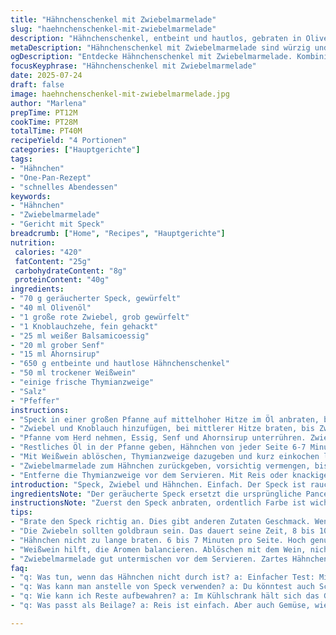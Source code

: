 ```yaml
---
title: "Hähnchenschenkel mit Zwiebelmarmelade"
slug: "haehnchenschenkel-mit-zwiebelmarmelade"
description: "Hähnchenschenkel, entbeint und hautlos, gebraten in Olivenöl mit würzig gebratenem Speck und Zwiebelmarmelade. Weißwein zum Ablöschen. Die Zwiebelmarmelade enthält Balsamicoessig, Senf und Ahornsirup. Statt Pancetta geräucherter Speck. Knoblauch ersetzt teilweise Zwiebel. Etwas frischer Thymian zum Schluss. Zubereitungszeit variiert zwischen 10 und 30 Minuten, Kochzeit rund 30 Minuten. Serviervorschlag: Reis und gedünstetes Gemüse oder Salat. Ohne Gluten, Milchprodukte, Nüsse und Eier. Für 4 Personen. Einfach, relativ schnell."
metaDescription: "Hähnchenschenkel mit Zwiebelmarmelade sind würzig und aromatisch. Einfaches Rezept, ideal für ein schnelles Abendessen."
ogDescription: "Entdecke Hähnchenschenkel mit Zwiebelmarmelade. Kombiniere rauchigen Speck und süße Zwiebeln in einer einfachen One-Pan-Zubereitung."
focusKeyphrase: "Hähnchenschenkel mit Zwiebelmarmelade"
date: 2025-07-24
draft: false
image: haehnchenschenkel-mit-zwiebelmarmelade.jpg
author: "Marlena"
prepTime: PT12M
cookTime: PT28M
totalTime: PT40M
recipeYield: "4 Portionen"
categories: ["Hauptgerichte"]
tags:
- "Hähnchen"
- "One-Pan-Rezept"
- "schnelles Abendessen"
keywords:
- "Hähnchen"
- "Zwiebelmarmelade"
- "Gericht mit Speck"
breadcrumb: ["Home", "Recipes", "Hauptgerichte"]
nutrition: 
 calories: "420"
 fatContent: "25g"
 carbohydrateContent: "8g"
 proteinContent: "40g"
ingredients:
- "70 g geräucherter Speck, gewürfelt"
- "40 ml Olivenöl"
- "1 große rote Zwiebel, grob gewürfelt"
- "1 Knoblauchzehe, fein gehackt"
- "25 ml weißer Balsamicoessig"
- "20 ml grober Senf"
- "15 ml Ahornsirup"
- "650 g entbeinte und hautlose Hähnchenschenkel"
- "50 ml trockener Weißwein"
- "einige frische Thymianzweige"
- "Salz"
- "Pfeffer"
instructions:
- "Speck in einer großen Pfanne auf mittelhoher Hitze im Öl anbraten, bis Fett ausgelassen und gebräunt ist, etwa 5-7 Minuten."
- "Zwiebel und Knoblauch hinzufügen, bei mittlerer Hitze braten, bis Zwiebeln weich und goldbraun sind, etwa 8-10 Minuten. Mit Salz und Pfeffer würzen."
- "Pfanne vom Herd nehmen, Essig, Senf und Ahornsirup unterrühren. Zwiebelmarmelade in eine Schüssel geben und beiseitestellen."
- "Restliches Öl in der Pfanne geben, Hähnchen von jeder Seite 6-7 Minuten anbraten, bis es durch ist und eine goldene Kruste hat. Salzen und pfeffern."
- "Mit Weißwein ablöschen, Thymianzweige dazugeben und kurz einkochen lassen."
- "Zwiebelmarmelade zum Hähnchen zurückgeben, vorsichtig vermengen, bis alles gut bedeckt ist. Noch 2-3 Minuten köcheln lassen, damit die Aromen sich verbinden."
- "Entferne die Thymianzweige vor dem Servieren. Mit Reis oder knackigem grünem Gemüse kombinieren."
introduction: "Speck, Zwiebel und Hähnchen. Einfach. Der Speck ist rauchig, die Zwiebel süß, karamellartig wegen Balsamico und Ahornsirup. Ein bisschen Senf kickt rein. Keine Haut am Hähnchen, nur zartes, entbeintes Fleisch. Weißwein bringe Frische. Kein Schnickschnack. Alles in einer Pfanne. Braten, karamellisieren, mischen. Passt gut zu Reis. Oder ein grün, was knackt. Ohne Gluten, Milch, Eier. Hausgemacht, schlicht. Würzig, süß, rauchig. Nichts Überflüssiges. Zwiebeln brauchen Zehn Minuten, langsam weich werden, Farbe nehmen. Hähnchen dann scharf anbraten, Farbe kriegen. Ablöschen mit Wein, kochen. Dann Zwiebelmarmelade oben drauf. Alles zusammen legieren. Aromatisch. Schlicht. Ergebnis: Faszinierend. Klar im Geschmack. Kein Brimborium."
ingredientsNote: "Der geräucherte Speck ersetzt die ursprüngliche Pancetta. Er gibt tiefe Rauchnoten, vermeidet aber die italienische Frische der Pancetta. Für die Zwiebelmarmelade ist rote Zwiebel traditionell, aber Knoblauch ergänzt die Aromen mit etwas Schärfe. Ahornsirup im Original bleibt, weil er eine milde Süße liefert und das Gericht abrundet. Weißer Balsamico ist milder als dunkler; sorgt für Säure, aber nicht zu dominant. Grober Senf bringt Textur und ein rustikales, pikantes Element. Frischer Thymian ist neu, gibt Kräutrigkeit und passt zum Huhn. Das Olivenöl wird je zur Hälfte für Speck und Hähnchen verwendet. Hähnchen hautlos, entbeint, damit es schneller gart und saftig bleibt. Vitamine streng halten. Glutenfrei, kein Milchprodukt, kein Ei. Für Vegetarier nicht geeignet."
instructionsNote: "Zuerst den Speck anbraten, ordentlich Farbe ist wichtig, das gibt Geschmack. Dann Zwiebeln und Knoblauch dazu — nicht zu heiß, sonst verbrennen. Geduld beim Braten zahlt sich aus, Zwiebeln sollen weich und goldig sein. Gewürzt mit Salz und Pfeffer, vorher nicht zu viel Salz, Speck ist schon salzig. Hitze runter, schnell Essig, Senf und Ahornsirup in die Pfanne rühren, sofort von der Flamme, sonst verbrennt es. Zwiebelmarmelade in Schüssel geben. Restliches Öl für Huhn, scharf anbraten, jede Seite 6 bis 7 Minuten reicht. Durchgegart muss es sein, nicht rosa innen. Nach dem Braten mit Wein ablösen, einkochen bis fast trocken. Dann Zwiebelmarmelade einrühren, kurz zusammen ziehen lassen. Thymian mit aus der Pfanne herausnehmen vor dem Servieren, sonst zu stark. Servieren sofort, Hähnchen bleibt zart. Beste Beilage Reis oder Gemüse, wie Brokkoli oder grüne Bohnen. Simpel und effizient."
tips:
- "Brate den Speck richtig an. Dies gibt anderen Zutaten Geschmack. Wenn Fett ausgelassen wird, ist die Farbe wichtig. 5 bis 7 Minuten. Hohe Hitze nötig. Darauf achten, dass nichts anbrennt. Zeit ist hier entscheidend. Speck muss knusprig sein."
- "Die Zwiebeln sollten goldbraun sein. Das dauert seine Zeit, 8 bis 10 Minuten. Geduld ist wichtig. Zu hohe Hitze lässt sie verbrennen. Geschmack kommt von der Karamellisierung. Brate, bis sie weich sind, leicht süßlich wird das Ergebnis."
- "Hähnchen nicht zu lange braten. 6 bis 7 Minuten pro Seite. Hoch genug, aber nicht zu heiß. Durchgaren, nicht rosa. Salzen und pfeffern nicht vergessen. Wichtig fürs Aroma. Hitze anpassen, um die Kruste zu bilden."
- "Weißwein hilft, die Aromen balancieren. Ablöschen mit dem Wein, nicht zu lange köcheln. Thymian gibt frischen Geschmack. Vor dem Servieren entfernen. Es wird intensiver. Ein kleiner Schritt, der Eindruck hinterlässt. So bleibt es frisch."
- "Zwiebelmarmelade gut untermischen vor dem Servieren. Zartes Hähnchen und süße Marmelade passen perfekt zusammen. Gibt Geschmack. Restliche Aromen kombinieren sich. Am besten gleich servieren, hält das Ganze zart."
faq:
- "q: Was tun, wenn das Hähnchen nicht durch ist? a: Einfacher Test: Mit einem Messer hineinstechen. Saft muss klar sein. Bei Bedarf länger braten. Stellen sich fragen dazu? Es gibt verschiedene Möglichkeiten wie längeres Garen."
- "q: Was kann man anstelle von Speck verwenden? a: Du könntest auch Schinken probieren. Oder Tofuwürfel für vegetarischen Ansatz. Einfach in der Pfanne braten. Dabei die Hitze anpassen. Kombiniere mit der Zwiebelmarmelade. Verpass es nicht."
- "q: Wie kann ich Reste aufbewahren? a: Im Kühlschrank hält sich das Gericht 2 bis 3 Tage. In einem luftdichten Behälter aufbewahren. Oder einfrieren, auch möglich. Diese Option verlängert die Haltbarkeit aber Geschmack kann leicht leiden."
- "q: Was passt als Beilage? a: Reis ist einfach. Aber auch Gemüse, wie grüne Bohnen oder Brokkoli, ideal. Etwas frisches Gemüse dazu reicht. Oder einfach einen Salat. Variiere nach Wunsch. Man kann auch Kartoffeln probieren."

---
```


